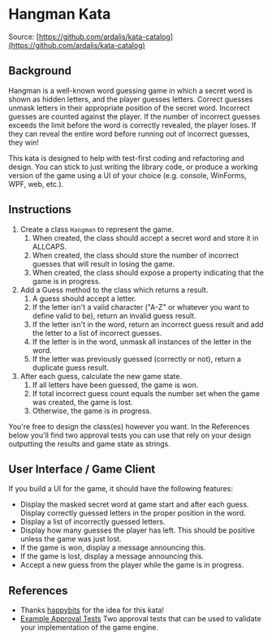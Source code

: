 Hangman Kata
================

Source: [https://github.com/ardalis/kata-catalog](https://github.com/ardalis/kata-catalog)

## Background

Hangman is a well-known word guessing game in which a secret word is shown as hidden letters, and the player guesses letters. Correct guesses unmask letters in their appropriate position of the secret word. Incorrect guesses are counted against the player. If the number of incorrect guesses exceeds the limit before the word is correctly revealed, the player loses. If they can reveal the entire word before running out of incorrect guesses, they win!

This kata is designed to help with test-first coding and refactoring and design. You can stick to just writing the library code, or produce a working version of the game using a UI of your choice (e.g. console, WinForms, WPF, web, etc.).

## Instructions

1. Create a class `Hangman` to represent the game.
   1. When created, the class should accept a secret word and store it in ALLCAPS.
   2. When created, the class should store the number of incorrect guesses that will result in losing the game.
   3. When created, the class should expose a property indicating that the game is in progress.
2. Add a Guess method to the class which returns a result.
   1. A guess should accept a letter.
   2. If the letter isn't a valid character ("A-Z" or whatever you want to define valid to be), return an invalid guess result.
   3. If the letter isn't in the word, return an incorrect guess result and add the letter to a list of incorrect guesses.
   4. If the letter is in the word, unmask all instances of the letter in the word.
   5. If the letter was previously guessed (correctly or not), return a duplicate guess result.
3. After each guess, calculate the new game state.
   1. If all letters have been guessed, the game is won.
   2. If total incorrect guess count equals the number set when the game was created, the game is lost.
   3. Otherwise, the game is in progress.

You're free to design the class(es) however you want. In the References below you'll find two approval tests you can use that rely on your design outputting the results and game state as strings.

## User Interface / Game Client

If you build a UI for the game, it should have the following features:

- Display the masked secret word at game start and after each guess. Display correctly guessed letters in the proper position in the word.
- Display a list of incorrectly guessed letters.
- Display how many guesses the player has left. This should be positive unless the game was just lost.
- If the game is won, display a message announcing this.
- If the game is lost, display a message announcing this.
- Accept a new guess from the player while the game is in progress.

## References

- Thanks [happybits](https://github.com/happy-bits) for the idea for this kata!
- [Example Approval Tests](../src/hangman/ApprovalTests.cs) Two approval tests that can be used to validate your implementation of the game engine.
